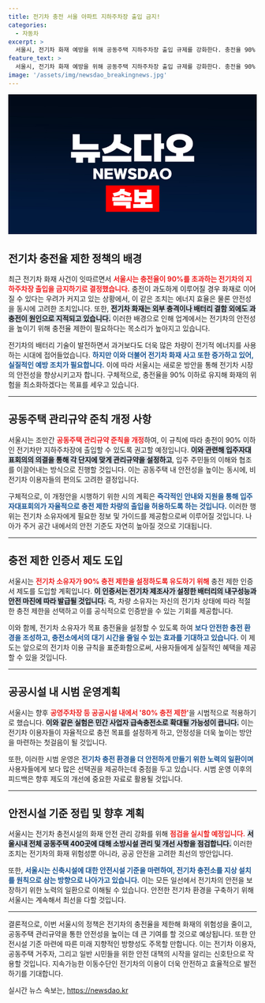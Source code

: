 ```yaml
---
title: 전기차 충전 서울 아파트 지하주차장 출입 금지!
categories:
  - 자동차
excerpt: >
  서울시, 전기차 화재 예방을 위해 공동주택 지하주차장 출입 규제를 강화한다. 충전율 90% 이하 차량만 출입 가능하며, ‘충전 제한 인증서’도 도입 예정! 안전한 전기차 환경을 확보하기 위한 이 대책의 모든 세부 사항을 공개한다.
feature_text: >
  서울시, 전기차 화재 예방을 위해 공동주택 지하주차장 출입 규제를 강화한다. 충전율 90% 이하 차량만 출입 가능하며, ‘충전 제한 인증서’도 도입 예정! 안전한 전기차 환경을 확보하기 위한 이 대책의 모든 세부 사항을 공개한다.
image: '/assets/img/newsdao_breakingnews.jpg'
---
```


<p><img src="/assets/img/newsdao_breakingnews.jpg" alt="ranknews 속보" /></p>

<h2 data-ke-size="size26">전기차 충전율 제한 정책의 배경</h2>

<p data-ke-size="size16">최근 전기차 화재 사건이 잇따르면서 <b><span style="color: #ee2323;">서울시는 충전율이 90%를 초과하는 전기차의 지하주차장 출입을 금지하기로 결정했습니다.</span></b> 충전이 과도하게 이루어질 경우 화재로 이어질 수 있다는 우려가 커지고 있는 상황에서, 이 같은 조치는 에너지 효율은 물론 안전성을 동시에 고려한 조치입니다. 또한, <b><span style="background-color: #21538527;">전기차 화재는 외부 충격이나 배터리 결함 외에도 과충전이 원인으로 지적되고 있습니다.</span></b> 이러한 배경으로 인해 업계에서는 전기차의 안전성을 높이기 위해 충전율 제한이 필요하다는 목소리가 높아지고 있습니다.</p>

<p data-ke-size="size16">전기차의 배터리 기술이 발전하면서 과거보다도 더욱 많은 차량이 전기적 에너지를 사용하는 시대에 접어들었습니다. <b><span style="color: #1a5490;">하지만 이와 더불어 전기차 화재 사고 또한 증가하고 있어, 실질적인 예방 조치가 필요합니다.</span></b> 이에 따라 서울시는 새로운 방안을 통해 전기차 시장의 안전성을 향상시키고자 합니다. 구체적으로, 충전율을 90% 이하로 유지해 화재의 위험을 최소화하겠다는 목표를 세우고 있습니다.</p>

<hr>

<h2 data-ke-size="size26">공동주택 관리규약 준칙 개정 사항</h2>

<p data-ke-size="size16">서울시는 조만간 <b><span style="color: #ee2323;">공동주택 관리규약 준칙을 개정</span></b>하여, 이 규칙에 따라 충전이 90% 이하인 전기차만 지하주차장에 출입할 수 있도록 권고할 예정입니다. <b><span style="background-color: #21538527;">이와 관련해 입주자대표회의의 의결을 통해 각 단지에 맞게 관리규약을 설정하고</span></b>, 입주 주민들의 이해와 협조를 이끌어내는 방식으로 진행할 것입니다. 이는 공동주택 내 안전성을 높이는 동시에, 비전기차 이용자들의 편의도 고려한 결정입니다.</p>

<p data-ke-size="size16">구체적으로, 이 개정안을 시행하기 위한 시의 계획은 <b><span style="color: #1a5490;">즉각적인 안내와 지원을 통해 입주자대표회의가 자율적으로 충전 제한 차량의 출입을 허용하도록 하는 것입니다.</span></b> 이러한 행위는 전기차 소유자에게 필요한 정보 및 가이드를 제공함으로써 이루어질 것입니다. 나아가 주거 공간 내에서의 안전 기준도 자연히 높아질 것으로 기대됩니다.</p>

<hr>

<h2 data-ke-size="size26">충전 제한 인증서 제도 도입</h2>

<p data-ke-size="size16">서울시는 <b><span style="color: #ee2323;">전기차 소유자가 90% 충전 제한을 설정하도록 유도하기 위해</span></b> 충전 제한 인증서 제도를 도입할 계획입니다. <b><span style="background-color: #21538527;">이 인증서는 전기차 제조사가 설정한 배터리의 내구성능과 안전 마진에 따라 발급될 것입니다.</span></b> 즉, 차량 소유자는 자신의 전기차 상태에 따라 적절한 충전 제한을 선택하고 이를 공식적으로 인증받을 수 있는 기회를 제공합니다.</p>

<p data-ke-size="size16">이와 함께, 전기차 소유자가 목표 충전율을 설정할 수 있도록 하여 <b><span style="color: #1a5490;">보다 안전한 충전 환경을 조성하고, 충전소에서의 대기 시간을 줄일 수 있는 효과를 기대하고 있습니다.</span></b> 이 제도는 앞으로의 전기차 이용 규칙을 표준화함으로써, 사용자들에게 실질적인 혜택을 제공할 수 있을 것입니다.</p>

<hr>

<h2 data-ke-size="size26">공공시설 내 시범 운영계획</h2>

<p data-ke-size="size16">서울시는 향후 <b><span style="color: #ee2323;">공영주차장 등 공공시설 내에서 '80% 충전 제한'</span></b>을 시범적으로 적용하기로 했습니다. <b><span style="background-color: #21538527;">이와 같은 실험은 민간 사업자 급속충전소로 확대될 가능성이 큽니다.</span></b> 이는 전기차 이용자들이 자율적으로 충전 목표를 설정하게 하고, 안정성을 더욱 높이는 방안을 마련하는 첫걸음이 될 것입니다.</p>

<p data-ke-size="size16">또한, 이러한 시범 운영은 <b><span style="color: #1a5490;">전기차 충전 환경을 더 안전하게 만들기 위한 노력의 일환이며</span></b> 사용자들에게 보다 많은 선택권을 제공하는데 중점을 두고 있습니다. 시범 운영 이후의 피드백은 향후 제도의 개선에 중요한 자료로 활용될 것입니다.</p>

<hr>

<h2 data-ke-size="size26">안전시설 기준 정립 및 향후 계획</h2>

<p data-ke-size="size16">서울시는 전기차 충전시설의 화재 안전 관리 강화를 위해 <b><span style="color: #ee2323;">점검을 실시할 예정입니다.</span></b> <b><span style="background-color: #21538527;">서울시내 전체 공동주택 400곳에 대해 소방시설 관리 및 개선 사항을 점검합니다.</span></b> 이러한 조치는 전기차의 화재 위험성뿐 아니라, 공공 안전을 고려한 최선의 방안입니다.</p>

<p data-ke-size="size16">또한, <b><span style="color: #1a5490;">서울시는 신축시설에 대한 안전시설 기준을 마련하여, 전기차 충전소를 지상 설치를 원칙으로 삼는 방향으로 나아가고 있습니다.</span></b> 이는 모든 일선에서 전기차의 안전을 보장하기 위한 노력의 일환으로 이해될 수 있습니다. 안전한 전기차 환경을 구축하기 위해 서울시는 계속해서 최선을 다할 것입니다.</p>

<hr>

<p data-ke-size="size16">결론적으로, 이번 서울시의 정책은 전기차의 충전율을 제한해 화재의 위험성을 줄이고, 공동주택 관리규약을 통한 안전성을 높이는 데 큰 기여를 할 것으로 예상됩니다. 또한 안전시설 기준 마련에 따른 미래 지향적인 방향성도 주목할 만합니다. 이는 전기차 이용자, 공동주택 거주자, 그리고 일반 시민들을 위한 안전 대책의 시작을 알리는 신호탄으로 작용할 것입니다. 지속가능한 이동수단인 전기차의 이용이 더욱 안전하고 효율적으로 발전하기를 기대합니다.</p>
실시간 뉴스 속보는, <a href="https://newsdao.kr" rel="dofollow">https://newsdao.kr</a>


